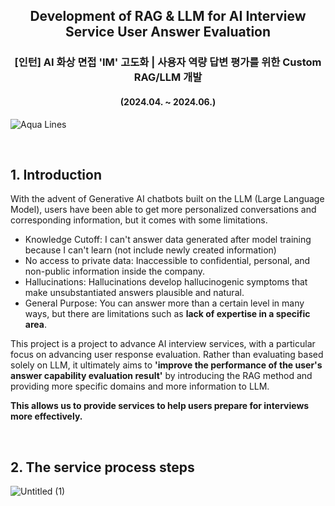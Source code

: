 <h2 align='center'> Development of RAG & LLM for AI Interview Service User Answer Evaluation
<h3 align="center"> [인턴] AI 화상 면접 'IM' 고도화 | 사용자 역량 답변 평가를 위한 Custom RAG/LLM 개발 </h3>  
<h4 align='center'> (2024.04. ~ 2024.06.) </h4>  

![Aqua Lines](https://raw.githubusercontent.com/andreasbm/readme/master/assets/lines/aqua.png)  

&nbsp;


## 1. Introduction  
With the advent of Generative AI chatbots built on the LLM (Large Language Model), users have been able to get more personalized conversations and corresponding information, but it comes with some limitations.

- Knowledge Cutoff: I can't answer data generated after model training because I can't learn (not include newly created information)
- No access to private data: Inaccessible to confidential, personal, and non-public information inside the company.
- Hallucinations: Hallucinations develop hallucinogenic symptoms that make unsubstantiated answers plausible and natural.
- General Purpose: You can answer more than a certain level in many ways, but there are limitations such as **lack of expertise in a specific area**.

This project is a project to advance AI interview services, with a particular focus on advancing user response evaluation. Rather than evaluating based solely on LLM, it ultimately aims to **'improve the performance of the user's answer capability evaluation result'** by introducing the RAG method and providing more specific domains and more information to LLM.

**This allows us to provide services to help users prepare for interviews more effectively.**

<br/>  

## 2. The service process steps

![Untitled (1)](https://github.com/Ji-eun-Kim/Retrieval_Augmented_Generation_for_InterviewAI/assets/124686375/8444d3df-d25e-4dac-992b-babcb79236ef)
